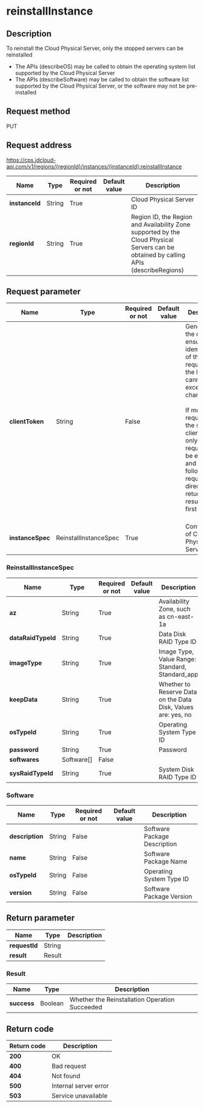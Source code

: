 # reinstallInstance


## Description
To reinstall the Cloud Physical Server, only the stopped servers can be reinstalled<br/>
- The APIs (describeOS) may be called to obtain the operating system list supported by the Cloud Physical Server
- The APIs (describeSoftware) may be called to obtain the software list supported by the Cloud Physical Server, or the software may not be pre-installed


## Request method
PUT

## Request address
https://cps.jdcloud-api.com/v1/regions/{regionId}/instances/{instanceId}:reinstallInstance

|Name|Type|Required or not|Default value|Description|
|---|---|---|---|---|
|**instanceId**|String|True||Cloud Physical Server ID|
|**regionId**|String|True||Region ID, the Region and Availability Zone supported by the Cloud Physical Servers can be obtained by calling APIs (describeRegions)|

## Request parameter
|Name|Type|Required or not|Default value|Description|
|---|---|---|---|---|
|**clientToken**|String|False||Generated by the client to ensure the idempotence of the request, and the length cannot exceed 36 characters;<br/><br>If multiple requests use the same clientToken, only the first request will be executed, and the following requests will directly return the result of the first request<br/><br>|
|**instanceSpec**|ReinstallInstanceSpec|True||Configuration of Cloud Physical Server|

### ReinstallInstanceSpec
|Name|Type|Required or not|Default value|Description|
|---|---|---|---|---|
|**az**|String|True||Availability Zone, such as cn-east-1a|
|**dataRaidTypeId**|String|True||Data Disk RAID Type ID|
|**imageType**|String|True||Image Type, Value Range: Standard, Standard_app|
|**keepData**|String|True||Whether to Reserve Data on the Data Disk, Values are: yes, no|
|**osTypeId**|String|True||Operating System Type ID|
|**password**|String|True||Password|
|**softwares**|Software[]|False|||
|**sysRaidTypeId**|String|True||System Disk RAID Type ID|
### Software
|Name|Type|Required or not|Default value|Description|
|---|---|---|---|---|
|**description**|String|False||Software Package Description|
|**name**|String|False||Software Package Name|
|**osTypeId**|String|False||Operating System Type ID|
|**version**|String|False||Software Package Version|

## Return parameter
|Name|Type|Description|
|---|---|---|
|**requestId**|String||
|**result**|Result||


### Result
|Name|Type|Description|
|---|---|---|
|**success**|Boolean|Whether the Reinstallation Operation Succeeded|

## Return code
|Return code|Description|
|---|---|
|**200**|OK|
|**400**|Bad request|
|**404**|Not found|
|**500**|Internal server error|
|**503**|Service unavailable|
